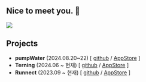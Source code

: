 ## Nice to meet you. 👋

<a href="https://github.com/devxb/gitanimals">
  <img src="https://render.gitanimals.org/farms/{thingineeer}"/>
</a>

## Projects
- **pumpWater** (2024.08.20~22) [ [github](https://github.com/thingineeer/pumpWater-iOS) / [AppStore](https://apps.apple.com/us/app/pumpwater-%EB%AC%BC-%EB%B9%BC%EA%B8%B0-%EC%95%B1/id6642699369) ]
- **Terning** (2024.06 ~ 현재) [ [github](https://github.com/teamterning/Terning-iOS) / [AppStore](https://apps.apple.com/kr/app/terning-%ED%84%B0%EB%8B%9D-%EB%8C%80%ED%95%99%EC%83%9D-%EC%9D%B8%ED%84%B4-%EA%B3%B5%EA%B3%A0-%EA%B4%80%EB%A6%AC-%EC%BA%98%EB%A6%B0%EB%8D%94/id6547866420) ]
- **Runnect** (2023.09 ~ 현재) [ [github](https://github.com/Runnect/Runnect-iOS) / [AppStore](https://apps.apple.com/kr/app/runnect-%EC%BD%94%EC%8A%A4%EB%A5%BC-%EA%B7%B8%EB%A6%AC%EA%B3%A0-%EA%B3%B5%EC%9C%A0%ED%95%98%EB%8A%94-%EB%8D%B0%EC%9D%BC%EB%A6%AC-%EB%9F%AC%EB%8B%9D%EC%95%B1/id1663884202) ]
